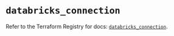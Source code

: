 # `databricks_connection`

Refer to the Terraform Registry for docs: [`databricks_connection`](https://registry.terraform.io/providers/databricks/databricks/1.37.1/docs/resources/connection).
